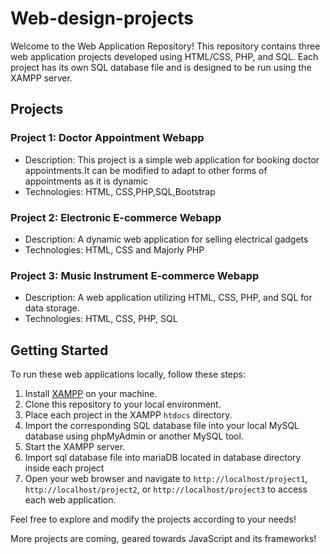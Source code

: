# Web-design-projects

Welcome to the Web Application Repository! This repository contains three web application projects developed using HTML/CSS, PHP, and SQL. Each project has its own SQL database file and is designed to be run using the XAMPP server.

## Projects

### Project 1: Doctor Appointment Webapp
- Description: This project is a simple web application for booking doctor appointments.It can be modified to adapt to other forms of appointments as it is dynamic
- Technologies: HTML, CSS,PHP,SQL,Bootstrap

### Project 2: Electronic  E-commerce Webapp
- Description: A dynamic web application for selling electrical gadgets
- Technologies: HTML, CSS and Majorly PHP


### Project 3: Music Instrument  E-commerce Webapp
- Description: A web application utilizing HTML, CSS, PHP, and SQL for data storage.
- Technologies: HTML, CSS, PHP, SQL


## Getting Started

To run these web applications locally, follow these steps:

1. Install [XAMPP](https://www.apachefriends.org/index.html) on your machine.
2. Clone this repository to your local environment.
3. Place each project in the XAMPP `htdocs` directory.
4. Import the corresponding SQL database file into your local MySQL database using phpMyAdmin or another MySQL tool.
5. Start the XAMPP server.
6. Import sql database file into mariaDB located in database directory inside each project
6. Open your web browser and navigate to `http://localhost/project1`, `http://localhost/project2`, or `http://localhost/project3` to access each web application.

Feel free to explore and modify the projects according to your needs!

More projects are coming, geared towards JavaScript and its frameworks!